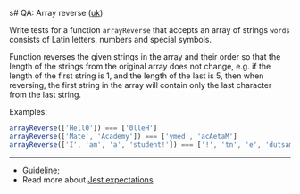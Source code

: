 s# QA: Array reverse ([uk](readme.uk.md))

Write tests for a function `arrayReverse` that accepts an array of strings `words` consists of Latin letters, numbers and special symbols.

Function reverses the given strings in the array and their order so that the length of the strings from the original array does not change, e.g. if the length of the first string is 1, and the length of the last is 5, then when reversing, the first string in the array will contain only the last character from the last string.

Examples:

```js
arrayReverse(['Hell0']) === ['0lleH']
arrayReverse(['Mate', 'Academy']) === ['ymed', 'acAetaM']
arrayReverse(['I', 'am', 'a', 'student!']) === ['!', 'tn', 'e', 'dutsamaI']
```

---

- [Guideline](https://github.com/mate-academy/js_task-guideline/blob/master/README.md);
- Read more about [Jest expectations](https://jestjs.io/uk/docs/expect).
